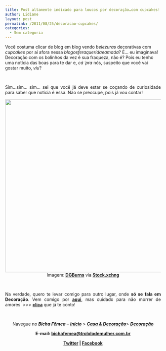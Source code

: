 ```yaml
---
title: Post altamente indicado para loucos por decoração…com cupcakes!
author: Lidiane
layout: post
permalink: /2011/08/25/decoracao-cupcakes/
categories:
  - Sem categoria
---
```

Você costuma clicar de blog em blog vendo _belezuras_ decorativas com _cupcakes_ por aí afora nessa _blogosferaqueridaeamada_? É… eu imaginava! Decoração com os bolinhos da vez é sua fraqueza, não é? Pois eu tenho uma notícia das boas para te dar e, _cá ´pra_ nós, suspeito que você vai gostar muito, _viu_?

&nbsp;

<p align="justify">
  Sim…sim… sim… sei que você já deve estar se coçando de curiosidade para saber que notícia é essa. Não se preocupe, pois já vou contar!
</p>

<!--more-->

<p align="center">
  <a href="https://www.trololodemulher.com.br/2011/08/cupcake.jpg"><img class="alignnone size-full wp-image-6827" title="cupcake" src="https://www.trololodemulher.com.br/2011/08/cupcake.jpg" alt="" width="600" height="558" /><br /> </a>Imagem:<strong> <a href="http://www.sxc.hu/profile/DGBurns" target="_blank" rel="noopener noreferrer">DGBurns</a></strong> via <strong><a href="http://www.sxc.hu/" target="_blank" rel="noopener noreferrer">Stock.xchng</a></strong>
</p>

&nbsp;

<p align="justify">
  Na verdade, quero te levar comigo para outro lugar, onde <strong>só se fala em Decoração</strong>. Vem comigo por <strong><a href="http://www.decoracaodacasa.com/estudio-cereja-para-sua-casa/" target="_blank" rel="noopener noreferrer">aqui</a></strong>, mas cuidado para não morrer de amores  >>> <strong><a href="http://www.decoracaodacasa.com/estudio-cereja-para-sua-casa/" target="_blank" rel="noopener noreferrer">clica</a></strong> que já te conto!
</p>

&nbsp;

<p align="center">
  Navegue no <strong><em>Bicha Fêmea</em></strong> – <strong><em><a href="http://www.trololodemulher.com.br/">Início</a></em></strong> > <strong><em><a href="http://www.trololodemulher.com.br/casaedecoracao/">Casa & Decoração</a></em></strong>> <a href="http://www.trololodemulher.com.br/category/decoracao/"><strong><em>Decoração</em></strong></a>
</p>

<p align="center">
  <strong>E-mail: <a href="mailto:bichafemea@trololodemulher.com.br">bichafemea@trololodemulher.com.br</a></strong>
</p>

<p align="center">
  <strong><a href="http://twitter.com/#!/bichafemea">Twitter</a> | <a href="https://www.facebook.com/profile.php?id=100002007076157">Facebook</a></strong>
</p>